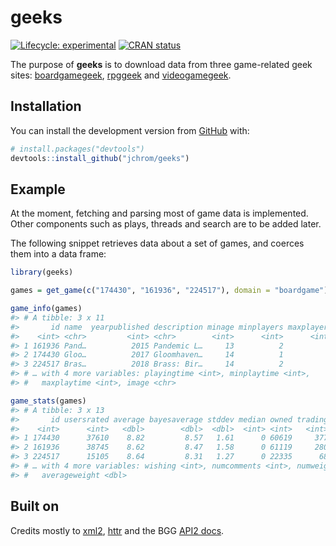 
<!-- README.md is generated from README.Rmd. Please edit that file -->

# geeks

<!-- badges: start -->

[![Lifecycle:
experimental](https://img.shields.io/badge/lifecycle-experimental-orange.svg)](https://www.tidyverse.org/lifecycle/#experimental)
[![CRAN
status](https://www.r-pkg.org/badges/version/geeks)](https://CRAN.R-project.org/package=geeks)
<!-- badges: end -->

The purpose of **geeks** is to download data from three game-related
geek sites: [boardgamegeek](https://www.boardgamegeek.com),
[rpggeek](https://rpggeek.com) and
[videogamegeek](https://videogamegeek.com).

## Installation

You can install the development version from
[GitHub](https://github.com/) with:

``` r
# install.packages("devtools")
devtools::install_github("jchrom/geeks")
```

## Example

At the moment, fetching and parsing most of game data is implemented.
Other components such as plays, threads and search are to be added
later.

The following snippet retrieves data about a set of games, and coerces
them into a data frame:

``` r
library(geeks)

games = get_game(c("174430", "161936", "224517"), domain = "boardgame")

game_info(games)
#> # A tibble: 3 x 11
#>       id name  yearpublished description minage minplayers maxplayers
#>    <int> <chr>         <int> <chr>        <int>      <int>      <int>
#> 1 161936 Pand…          2015 Pandemic L…     13          2          4
#> 2 174430 Gloo…          2017 Gloomhaven…     14          1          4
#> 3 224517 Bras…          2018 Brass: Bir…     14          2          4
#> # … with 4 more variables: playingtime <int>, minplaytime <int>,
#> #   maxplaytime <int>, image <chr>

game_stats(games)
#> # A tibble: 3 x 13
#>       id usersrated average bayesaverage stddev median owned trading wanting
#>    <int>      <int>   <dbl>        <dbl>  <dbl>  <int> <int>   <int>   <int>
#> 1 174430      37610    8.82         8.57   1.61      0 60619     377    1437
#> 2 161936      38745    8.62         8.47   1.58      0 61119     280     839
#> 3 224517      15105    8.64         8.31   1.27      0 22335      68    1304
#> # … with 4 more variables: wishing <int>, numcomments <int>, numweights <int>,
#> #   averageweight <dbl>
```

## Built on

Credits mostly to [xml2](https://github.com/r-lib/xml2),
[httr](https://github.com/r-lib/httr) and the BGG [API2
docs](https://boardgamegeek.com/wiki/page/BGG_XML_API2).
